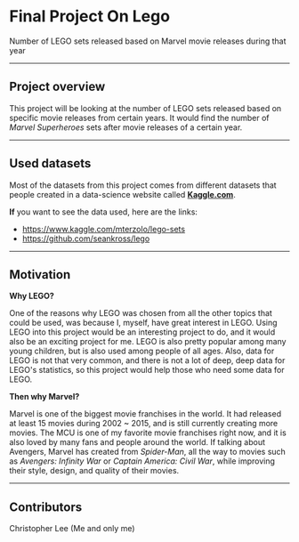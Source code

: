 # Final Project On Lego
Number of LEGO sets released based on Marvel movie releases during that year
***
## Project overview
This project will be looking at the number of LEGO sets released based on specific movie releases from certain years. It would find the number of *Marvel Superheroes* sets after movie releases of a certain year.
***
## Used datasets
Most of the datasets from this project comes from different datasets that people created in a data-science website called [**Kaggle.com**](https://www.kaggle.com).

**If** you want to see the data used, here are the links:
* https://www.kaggle.com/mterzolo/lego-sets
* https://github.com/seankross/lego

***
## Motivation
**Why LEGO?**

One of the reasons why LEGO was chosen from all the other topics that could be used, was because I, myself, have great interest in LEGO. Using LEGO into this project would be an interesting project to do, and it would also be an exciting project for me. LEGO is also pretty popular among many young children, but is also used among people of all ages. Also, data for LEGO is not that very common, and there is not a lot of deep, deep data for LEGO's statistics, so this project would help those who need some data for LEGO.

**Then why Marvel?**

Marvel is one of the biggest movie franchises in the world. It had released at least 15 movies during 2002 ~ 2015, and is still currently creating more movies. The MCU is one of my favorite movie franchises right now, and it is also loved by many fans and people around the world. If talking about Avengers, Marvel has created from *Spider-Man*, all the way to movies such as *Avengers: Infinity War* or *Captain America: Civil War*, while improving their style, design, and quality of their movies.
***
## Contributors
Christopher Lee (Me and only me)
